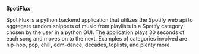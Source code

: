**SpotiFlux**

SpotiFlux is a python backend application that utilizes the Spotify web api to aggregate random snippets of music from playlists in a Spotify category chosen by the user in a python GUI. The application plays 30 seconds of each song and moves on to the next. Examples of categories involved are hip-hop, pop, chill, edm-dance, decades, toplists, and plenty more.